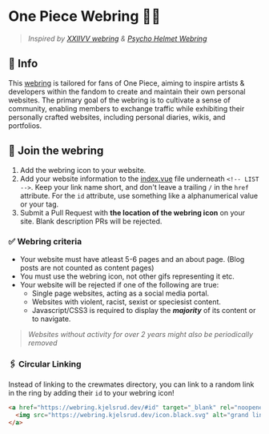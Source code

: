 # One Piece Webring 🏴‍☠️

> *Inspired by [XXIIVV webring](https://github.com/XXIIVV/webring) & [Psycho Helmet Webring](https://sugarforbrains.neocities.org/mobring/)*

## 📝 Info

This [webring](https://webring.kjelsrud.dev) is tailored for fans of One Piece, aiming to inspire artists & developers within the fandom to create and maintain their own personal websites. The primary goal of the webring is to cultivate a sense of community, enabling members to exchange traffic while exhibiting their personally crafted websites, including personal diaries, wikis, and portfolios.

## 🤝 Join the webring 

1. Add the webring icon to your website.
2. Add your website information to the [index.vue](https://github.com/SindreKjelsrud/onepiece-webring/blob/main/pages/index.vue) file underneath `<!-- LIST -->`. Keep your link name short, and don't leave a trailing `/` in the `href` attribute. For the `id` attribute, use something like a alphanumerical value or your tag.
3. Submit a Pull Request with **the location of the webring icon** on your site. Blank description PRs will be rejected.

### ✅ Webring criteria

- Your website must have atleast 5-6 pages and an about page. (Blog posts are not counted as content pages)
- You must use the webring icon, not other gifs representing it etc.
- Your website will be rejected if one of the following are true:
    - Single page websites, acting as a social media portal.
    - Websites with violent, racist, sexist or speciesist content.
    - Javascript/CSS3 is required to display the ***majority*** of its content or to navigate.

> *Websites without activity for over 2 years might also be periodically removed*

### 🖇 Circular Linking

Instead of linking to the crewmates directory, you can link to a random link in the ring by adding their `id` to your webring icon!

```html
<a href="https://webring.kjelsrud.dev/#id" target="_blank" rel="noopener noreferrer">
  <img src="https://webring.kjelsrud.dev/icon.black.svg" alt="grand line webring"/>
</a>
```
